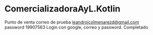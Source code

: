 # ComercializadoraAyL.Kotlin
Punto de venta 
correo de prueba leandrojcolmenarezd@gmail.com password 19907563
Login con google, correo y password. Completado 
